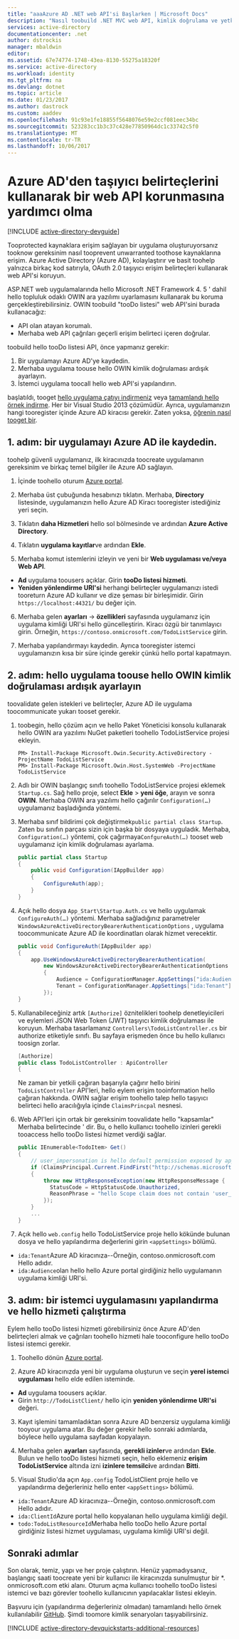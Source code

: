 ```yaml
---
title: "aaaAzure AD .NET web API'si Başlarken | Microsoft Docs"
description: "Nasıl toobuild .NET MVC web API, kimlik doğrulama ve yetkilendirme için Azure AD ile tümleşir."
services: active-directory
documentationcenter: .net
author: dstrockis
manager: mbaldwin
editor: 
ms.assetid: 67e74774-1748-43ea-8130-55275a18320f
ms.service: active-directory
ms.workload: identity
ms.tgt_pltfrm: na
ms.devlang: dotnet
ms.topic: article
ms.date: 01/23/2017
ms.author: dastrock
ms.custom: aaddev
ms.openlocfilehash: 91c93e1fe18855f5648076e59e2ccf081eec34bc
ms.sourcegitcommit: 523283cc1b3c37c428e77850964dc1c33742c5f0
ms.translationtype: MT
ms.contentlocale: tr-TR
ms.lasthandoff: 10/06/2017
---
```

# <a name="help-protect-a-web-api-by-using-bearer-tokens-from-azure-ad"></a>Azure AD'den taşıyıcı belirteçlerini kullanarak bir web API korunmasına yardımcı olma
[!INCLUDE [active-directory-devguide](../../../includes/active-directory-devguide.md)]

Tooprotected kaynaklara erişim sağlayan bir uygulama oluşturuyorsanız tooknow gereksinim nasıl tooprevent unwarranted toothose kaynaklarına erişim.
Azure Active Directory (Azure AD), kolaylaştırır ve basit toohelp yalnızca birkaç kod satırıyla, OAuth 2.0 taşıyıcı erişim belirteçleri kullanarak web API'si koruyun.

ASP.NET web uygulamalarında hello Microsoft .NET Framework 4. 5 ' dahil hello topluluk odaklı OWIN ara yazılımı uyarlamasını kullanarak bu koruma gerçekleştirebilirsiniz. OWIN toobuild "tooDo listesi" web API'sini burada kullanacağız:

* API olan atayan korumalı.
* Merhaba web API çağrıları geçerli erişim belirteci içeren doğrular.

toobuild hello tooDo listesi API, önce yapmanız gerekir:

1. Bir uygulamayı Azure AD'ye kaydedin.
2. Merhaba uygulama toouse hello OWIN kimlik doğrulaması ardışık ayarlayın.
3. İstemci uygulama toocall hello web API'si yapılandırın.

başlatıldı, tooget [hello uygulama çatıyı indirmeniz](https://github.com/AzureADQuickStarts/WebAPI-Bearer-DotNet/archive/skeleton.zip) veya [tamamlandı hello örnek indirme](https://github.com/AzureADQuickStarts/WebAPI-Bearer-DotNet/archive/complete.zip). Her bir Visual Studio 2013 çözümüdür. Ayrıca, uygulamanızın hangi tooregister içinde Azure AD kiracısı gerekir. Zaten yoksa, [öğrenin nasıl tooget bir](active-directory-howto-tenant.md).

## <a name="step-1-register-an-application-with-azure-ad"></a>1. adım: bir uygulamayı Azure AD ile kaydedin.
toohelp güvenli uygulamanız, ilk kiracınızda toocreate uygulamanın gereksinim ve birkaç temel bilgiler ile Azure AD sağlayın.

1. İçinde toohello oturum [Azure portal](https://portal.azure.com).

2. Merhaba üst çubuğunda hesabınızı tıklatın. Merhaba, **Directory** listesinde, uygulamanızın hello Azure AD Kiracı tooregister istediğiniz yeri seçin.

3. Tıklatın **daha Hizmetleri** hello sol bölmesinde ve ardından **Azure Active Directory**.

4. Tıklatın **uygulama kayıtlar**ve ardından **Ekle**.

5. Merhaba komut istemlerini izleyin ve yeni bir **Web uygulaması ve/veya Web API**.
  * **Ad** uygulama toousers açıklar. Girin **tooDo listesi hizmeti**.
  * **Yeniden yönlendirme URI'si** herhangi belirteçler uygulamanızı istedi tooreturn Azure AD kullanır ve dize şeması bir birleşimidir. Girin `https://localhost:44321/` bu değer için.

6. Merhaba gelen **ayarları** -> **özellikleri** sayfasında uygulamanız için uygulama kimliği URI'si hello güncelleştirin. Kiracı özgü bir tanımlayıcı girin. Örneğin, `https://contoso.onmicrosoft.com/TodoListService` girin.

7. Merhaba yapılandırmayı kaydedin. Ayrıca tooregister istemci uygulamanızın kısa bir süre içinde gerekir çünkü hello portal kapatmayın.

## <a name="step-2-set-up-hello-app-toouse-hello-owin-authentication-pipeline"></a>2. adım: hello uygulama toouse hello OWIN kimlik doğrulaması ardışık ayarlayın
toovalidate gelen istekleri ve belirteçler, Azure AD ile uygulama toocommunicate yukarı tooset gerekir.

1. toobegin, hello çözüm açın ve hello Paket Yöneticisi konsolu kullanarak hello OWIN ara yazılımı NuGet paketleri toohello TodoListService projesi ekleyin.

    ```
    PM> Install-Package Microsoft.Owin.Security.ActiveDirectory -ProjectName TodoListService
    PM> Install-Package Microsoft.Owin.Host.SystemWeb -ProjectName TodoListService
    ```

2. Adlı bir OWIN başlangıç sınıfı toohello TodoListService projesi eklemek `Startup.cs`.  Sağ hello proje, select **Ekle** > **yeni öğe**, arayın ve sonra **OWIN**. Merhaba OWIN ara yazılımı hello çağırılır `Configuration(…)` uygulamanız başladığında yöntemi.

3. Merhaba sınıf bildirimi çok değiştirmek`public partial class Startup`. Zaten bu sınıfın parçası sizin için başka bir dosyaya uyguladık. Merhaba, `Configuration(…)` yöntemi, çok çağırmaya`ConfgureAuth(…)` tooset web uygulamanız için kimlik doğrulaması ayarlama.

    ```C#
    public partial class Startup
    {
        public void Configuration(IAppBuilder app)
        {
            ConfigureAuth(app);
        }
    }
    ```

4. Açık hello dosya `App_Start\Startup.Auth.cs` ve hello uygulamak `ConfigureAuth(…)` yöntemi. Merhaba sağladığınız parametreler `WindowsAzureActiveDirectoryBearerAuthenticationOptions` , uygulama toocommunicate Azure AD ile koordinatları olarak hizmet verecektir.

    ```C#
    public void ConfigureAuth(IAppBuilder app)
    {
        app.UseWindowsAzureActiveDirectoryBearerAuthentication(
            new WindowsAzureActiveDirectoryBearerAuthenticationOptions
            {
                Audience = ConfigurationManager.AppSettings["ida:Audience"],
                Tenant = ConfigurationManager.AppSettings["ida:Tenant"]
            });
    }
    ```

5. Kullanabileceğiniz artık `[Authorize]` öznitelikleri toohelp denetleyicileri ve eylemleri JSON Web Token (JWT) taşıyıcı kimlik doğrulaması ile koruyun. Merhaba tasarlamanız `Controllers\TodoListController.cs` bir authorize etiketiyle sınıfı. Bu sayfaya erişmeden önce bu hello kullanıcı toosign zorlar.

    ```C#
    [Authorize]
    public class TodoListController : ApiController
    {
    ```

    Ne zaman bir yetkili çağıran başarıyla çağırır hello birini `TodoListController` API'leri, hello eylem erişim tooinformation hello çağıran hakkında. OWIN sağlar erişim toohello talep hello taşıyıcı belirteci hello aracılığıyla içinde `ClaimsPrincpal` nesnesi.  

6. Web API'leri için ortak bir gereksinim toovalidate hello "kapsamlar" Merhaba belirtecinde ' dir. Bu, o hello kullanıcı toohello izinleri gerekli tooaccess hello tooDo listesi hizmet verdiği sağlar.

    ```C#
    public IEnumerable<TodoItem> Get()
    {
        // user_impersonation is hello default permission exposed by applications in Azure AD
        if (ClaimsPrincipal.Current.FindFirst("http://schemas.microsoft.com/identity/claims/scope").Value != "user_impersonation")
        {
            throw new HttpResponseException(new HttpResponseMessage {
              StatusCode = HttpStatusCode.Unauthorized,
              ReasonPhrase = "hello Scope claim does not contain 'user_impersonation' or scope claim not found"
            });
        }
        ...
    }
    ```

7. Açık hello `web.config` hello TodoListService proje hello kökünde bulunan dosya ve hello yapılandırma değerlerini girin `<appSettings>` bölümü.
  * `ida:Tenant`Azure AD kiracınıza--Örneğin, contoso.onmicrosoft.com Hello adıdır.
  * `ida:Audience`olan hello hello Azure portal girdiğiniz hello uygulamanın uygulama kimliği URI'si.

## <a name="step-3-configure-a-client-application-and-run-hello-service"></a>3. adım: bir istemci uygulamasını yapılandırma ve hello hizmeti çalıştırma
Eylem hello tooDo listesi hizmeti görebilirsiniz önce Azure AD'den belirteçleri almak ve çağrıları toohello hizmeti hale tooconfigure hello tooDo listesi istemci gerekir.

1. Toohello dönün [Azure portal](https://portal.azure.com).

2. Azure AD kiracınızda yeni bir uygulama oluşturun ve seçin **yerel istemci uygulaması** hello elde edilen isteminde.
  * **Ad** uygulama toousers açıklar.
  * Girin `http://TodoListClient/` hello için **yeniden yönlendirme URI'si** değeri.

3. Kayıt işlemini tamamladıktan sonra Azure AD benzersiz uygulama kimliği tooyour uygulama atar. Bu değer gerekir hello sonraki adımlarda, böylece hello uygulama sayfadan kopyalayın.

4. Merhaba gelen **ayarları** sayfasında, **gerekli izinler**ve ardından **Ekle**. Bulun ve hello tooDo listesi hizmeti seçin, hello eklemeniz **erişim TodoListService** altında izni **izinlere temsilci**ve ardından **Bitti**.

5. Visual Studio'da açın `App.config` TodoListClient proje hello ve yapılandırma değerleriniz hello enter `<appSettings>` bölümü.

  * `ida:Tenant`Azure AD kiracınıza--Örneğin, contoso.onmicrosoft.com Hello adıdır.
  * `ida:ClientId`Azure portal hello kopyalanan hello uygulama kimliği değil.
  * `todo:TodoListResourceId`Merhaba hello tooDo hello Azure portal girdiğiniz listesi hizmet uygulaması, uygulama kimliği URI'si değil.

## <a name="next-steps"></a>Sonraki adımlar
Son olarak, temiz, yapı ve her proje çalıştırın. Henüz yapmadıysanız, başlangıç saati toocreate yeni bir kullanıcı ile kiracınızda sunulmuştur bir *. onmicrosoft.com etki alanı. Oturum açma kullanıcı toohello tooDo listesi istemci ve bazı görevler toohello kullanıcının yapılacaklar listesi ekleyin.

Başvuru için (yapılandırma değerleriniz olmadan) tamamlandı hello örnek kullanılabilir [GitHub](https://github.com/AzureADQuickStarts/WebAPI-Bearer-DotNet/archive/complete.zip). Şimdi toomore kimlik senaryoları taşıyabilirsiniz.

[!INCLUDE [active-directory-devquickstarts-additional-resources](../../../includes/active-directory-devquickstarts-additional-resources.md)]
